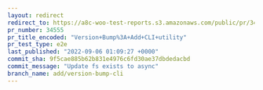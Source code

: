 ```yaml
---
layout: redirect
redirect_to: https://a8c-woo-test-reports.s3.amazonaws.com/public/pr/34555/e2e/index.html
pr_number: 34555
pr_title_encoded: "Version+Bump%3A+Add+CLI+utility"
pr_test_type: e2e
last_published: "2022-09-06 01:09:27 +0000"
commit_sha: 9f5cae885b62b831e4976c6fd30ae37dbdedacbd
commit_message: "Update fs exists to async"
branch_name: add/version-bump-cli
---
```


